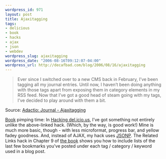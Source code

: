 ```yaml
--- 
wordpress_id: 971
layout: post
title: Ajaxitagging
tags: 
- delicious
- book
- hacks
- ajax
- json
- webdev
wordpress_slug: ajaxitagging
wordpress_date: "2006-08-16T09:12:07-04:00"
wordpress_url: http://decafbad.com/blog/2006/08/16/ajaxitagging
---
```

<blockquote cite="http://adactio.com/journal/1162">Ever since I switched over to a new CMS back in February, I’ve been tagging all my journal entries. Until now, I haven’t been doing anything with those tags apart from exposing them in category elements in my RSS feed. Now that I’ve got a good head of steam going with my tags, I’ve decided to play around with them a bit.</blockquote><div class="quotesource">Source: <a href="http://adactio.com/journal/1162">Adactio: Journal - Ajaxitagging</a></div>

[Book][book] pimping time:  In [Hacking del.icio.us][book], I've got something not entirely unlike the above-linked hack.  (Which, by the way, is good work!)  Mine is much more basic, though - with less microformat, progress bar, and yellow fadey goodness.  And, instead of AJAX, my hack uses [JSONP][].  The Related Links hack in Chapter 9 of [the book][book] shows you how to include lists of the last few bookmarks you've posted under each tag / category / keyword used in a blog post.

[jsonp]: http://bob.pythonmac.org/archives/2005/12/05/remote-json-jsonp/
[book]: http://www.amazon.com/exec/obidos/ASIN/0470037857/0xdecafbad01-20/104-2713105-4524705?%5Fencoding=UTF8&camp=1789&link%5Fcode=xm2
